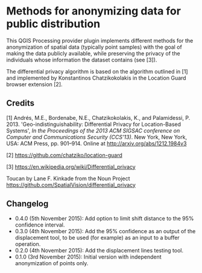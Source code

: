 # Methods for anonymizing data for public distribution

This QGIS Processing provider plugin implements different methods for the
anonymization of spatial data (typically point samples) with the goal of making
the data publicly available, while preserving the privacy of the individuals
whose information the dataset contains (see [3]).

The differential privacy algorithm is based on the algorithm outlined in [1]
and implemented by Konstantinos Chatzikokolakis in the Location Guard
browser extension [2].

## Credits

[1] Andrés, M.E., Bordenabe, N.E., Chatzikokolakis, K., and Palamidessi, P.
2013. 'Geo-indistinguishability: Differential Privacy for Location-Based
Systems', *In the Proceedings of the 2013 ACM SIGSAC conference on Computer
and Communications Security (CCS'13)*. New York, New York, USA: ACM Press,
pp. 901–914. Online at http://arxiv.org/abs/1212.1984v3

[2] https://github.com/chatziko/location-guard

[3] https://en.wikipedia.org/wiki/Differential_privacy

Toucan by Lane F. Kinkade from the Noun Project
https://github.com/SpatialVision/differential_privacy

## Changelog

* 0.4.0 (5th November 2015): Add option to limit shift distance to the 95%
  confidence interval.
* 0.3.0 (4th November 2015): Add the 95% confidence as an output of the
  displacement tool, to be used (for example) as an input to a buffer operation.
* 0.2.0 (4th November 2015): Add the displacement lines testing tool.
* 0.1.0 (3rd November 2015): Initial version with independent anonymization of
  points only.
